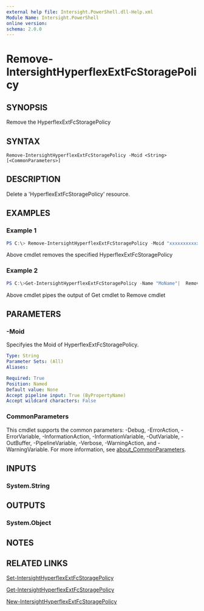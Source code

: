 ```yaml
---
external help file: Intersight.PowerShell.dll-Help.xml
Module Name: Intersight.PowerShell
online version:
schema: 2.0.0
---
```


# Remove-IntersightHyperflexExtFcStoragePolicy

## SYNOPSIS
Remove the HyperflexExtFcStoragePolicy

## SYNTAX

```
Remove-IntersightHyperflexExtFcStoragePolicy -Moid <String> [<CommonParameters>]
```

## DESCRIPTION
Delete a &apos;HyperflexExtFcStoragePolicy&apos; resource.

## EXAMPLES

### Example 1
```powershell
PS C:\> Remove-IntersightHyperflexExtFcStoragePolicy -Moid "xxxxxxxxxxxxxxxxxxxxxxxxxxx"
```
Above cmdlet removes the specified HyperflexExtFcStoragePolicy 

### Example 2
```powershell
PS C:\>Get-IntersightHyperflexExtFcStoragePolicy -Name "MoName"|  Remove-IntersightHyperflexExtFcStoragePolicy
```
Above cmdlet pipes the output of Get cmdlet to Remove cmdlet

## PARAMETERS

### -Moid
Specifyies the Moid of HyperflexExtFcStoragePolicy.

```yaml
Type: String
Parameter Sets: (All)
Aliases:

Required: True
Position: Named
Default value: None
Accept pipeline input: True (ByPropertyName)
Accept wildcard characters: False
```

### CommonParameters
This cmdlet supports the common parameters: -Debug, -ErrorAction, -ErrorVariable, -InformationAction, -InformationVariable, -OutVariable, -OutBuffer, -PipelineVariable, -Verbose, -WarningAction, and -WarningVariable. For more information, see [about_CommonParameters](http://go.microsoft.com/fwlink/?LinkID=113216).

## INPUTS

### System.String

## OUTPUTS

### System.Object
## NOTES

## RELATED LINKS

[Set-IntersightHyperflexExtFcStoragePolicy](./Set-IntersightHyperflexExtFcStoragePolicy.md)

[Get-IntersightHyperflexExtFcStoragePolicy](./Get-IntersightHyperflexExtFcStoragePolicy.md)

[New-IntersightHyperflexExtFcStoragePolicy](./New-IntersightHyperflexExtFcStoragePolicy.md)

